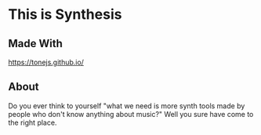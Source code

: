 # This is Synthesis

## Made With

https://tonejs.github.io/

## About

Do you ever think to yourself "what we need is more synth tools made by people who don't know anything about music?" Well you sure have come to the right place.
